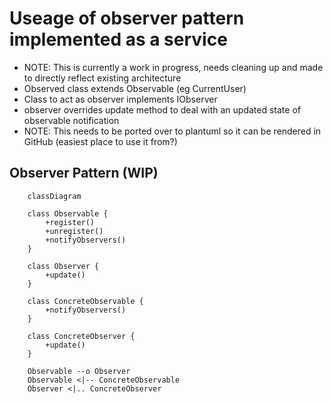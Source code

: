 # Useage of observer pattern implemented as a service

- NOTE: This is currently a work in progress, needs cleaning up and made to directly reflect existing architecture
- Observed class extends Observable (eg CurrentUser)
- Class to act as observer implements IObserver
- observer overrides update method to deal with an updated state of observable notification
- NOTE: This needs to be ported over to plantuml so it can be rendered in GitHub (easiest place to use it from?)

## Observer Pattern (WIP)

``` mermaid
    classDiagram
    
    class Observable {
        +register()
        +unregister()
        +notifyObservers()
    }
    
    class Observer {
        +update()
    }
    
    class ConcreteObservable {
        +notifyObservers()
    }

    class ConcreteObserver {
        +update()
    }
    
    Observable --o Observer
    Observable <|-- ConcreteObservable
    Observer <|.. ConcreteObserver
```
